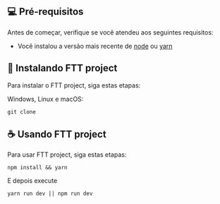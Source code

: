 ## 💻 Pré-requisitos

Antes de começar, verifique se você atendeu aos seguintes requisitos:
<!---Estes são apenas requisitos de exemplo. Adicionar, duplicar ou remover conforme necessário--->
* Você instalou a versão mais recente de [node](https://nodejs.org/en/) ou [yarn](https://yarnpkg.com/)
<!-- * Você leu `<guia / link / documentação_relacionada_ao_projeto>`. -->
## 🚀 Instalando FTT project

Para instalar o  FTT project, siga estas etapas:

Windows, Linux e macOS:
```
git clone 
```

## ☕ Usando  FTT project

Para usar  FTT project, siga estas etapas:

```
npm install && yarn
```
E depois execute
```
yarn run dev || npm run dev
```